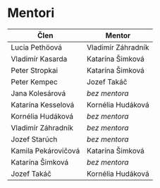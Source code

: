 # Mentori

| Člen                | Mentor                               |
|---------------------|--------------------------------------|
| Lucia Pethöová      | Vladimír Záhradník                   |
| Vladimír Kasarda    | Katarína Šimková                     |
| Peter Stropkai      | Katarína Šimková                     |
| Peter Kempec        | Jozef Takáč                          |
| Jana Kolesárová     | *bez mentora*                        |
| Katarína Kesselová  | Kornélia Hudáková                    |
| Kornélia Hudáková   | *bez mentora*                        |
| Vladimír Záhradník  | *bez mentora*                        |
| Jozef Starúch       | *bez mentora*                        |
| Kamila Pekárovičová | Katarína Šimková                     |
| Katarína Šimková    | *bez mentora*                        |
| Jozef Takáč         | Kornélia Hudáková                    |